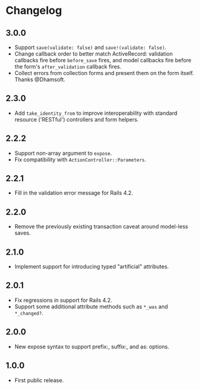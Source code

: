 Changelog
=========

3.0.0
-----
* Support `save(validate: false)` and `save!(validate: false)`.
* Change callback order to better match ActiveRecord: validation callbacks fire before `before_save` fires, and model callbacks fire before the form's `after_validation` callback fires.
* Collect errors from collection forms and present them on the form itself.  Thanks @Dhamsoft.

2.3.0
-----
* Add `take_identity_from` to improve interoperability with standard resource ('RESTful') controllers and form helpers.

2.2.2
-----
* Support non-array argument to `expose`.
* Fix compatibility with `ActionController::Parameters`.

2.2.1
-----
* Fill in the validation error message for Rails 4.2.

2.2.0
-----
* Remove the previously existing transaction caveat around model-less saves.

2.1.0
-----
* Implement support for introducing typed "artificial" attributes.

2.0.1
-----
* Fix regressions in support for Rails 4.2.
* Support some additional attribute methods such as `*_was` and `*_changed?`.

2.0.0
-----
* New expose syntax to support prefix:, suffix:, and as: options.

1.0.0
-----
* First public release.
